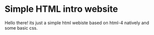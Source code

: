 # Simple HTML intro website
Hello there! its just a simple html webiste based on html-4 natively and some basic css. 
